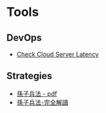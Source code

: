 # Tools

## DevOps
  * [Check Cloud Server Latency](https://ping.varunagw.com/digital_ocean)

## Strategies
  * [孫子兵法 - pdf](https://www.ifreesite.com/scriptures/sunzi.pdf)
  * [孫子兵法-完全解讀](https://medium.com/sheracaolity/%E5%AD%AB%E5%AD%90%E5%85%B5%E6%B3%95-%E5%AE%8C%E5%85%A8%E8%A7%A3%E8%AE%80-1ec6ec9984c7)
